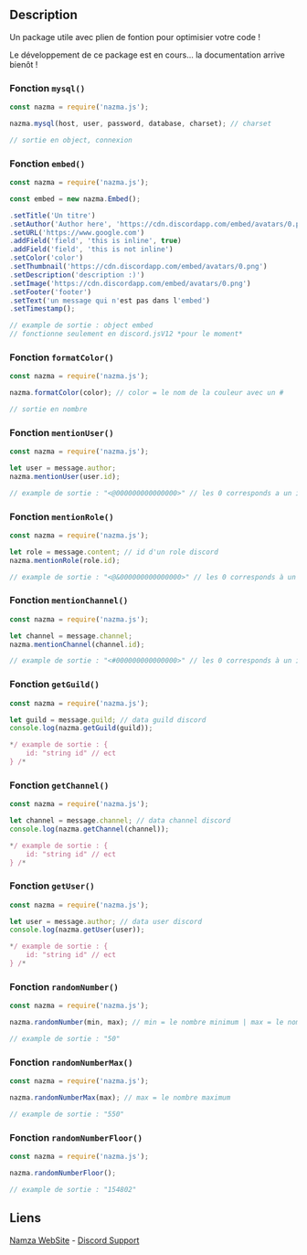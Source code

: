 ## Description

Un package utile avec plien de fontion pour optimisier votre code !

Le développement de ce package est en cours... la documentation arrive bienôt !

### Fonction `mysql()`

```js
const nazma = require('nazma.js');

nazma.mysql(host, user, password, database, charset); // charset

// sortie en object, connexion
```

### Fonction `embed()`

```js
const nazma = require('nazma.js');

const embed = new nazma.Embed();

.setTitle('Un titre')
.setAuthor('Author here', 'https://cdn.discordapp.com/embed/avatars/0.png', 'https://www.google.com')
.setURL('https://www.google.com')
.addField('field', 'this is inline', true)
.addField('field', 'this is not inline')
.setColor('color')
.setThumbnail('https://cdn.discordapp.com/embed/avatars/0.png')
.setDescription('description :)')
.setImage('https://cdn.discordapp.com/embed/avatars/0.png')
.setFooter('footer')
.setText('un message qui n'est pas dans l'embed')
.setTimestamp();

// example de sortie : object embed
// fonctionne seulement en discord.jsV12 *pour le moment*
```

### Fonction `formatColor()`

```js
const nazma = require('nazma.js');

nazma.formatColor(color); // color = le nom de la couleur avec un #

// sortie en nombre
```

### Fonction `mentionUser()`

```js
const nazma = require('nazma.js');

let user = message.author;
nazma.mentionUser(user.id);

// example de sortie : "<@000000000000000>" // les 0 corresponds a un id
```

### Fonction `mentionRole()`

```js
const nazma = require('nazma.js');

let role = message.content; // id d'un role discord
nazma.mentionRole(role.id);

// example de sortie : "<@&000000000000000>" // les 0 corresponds à un id
```

### Fonction `mentionChannel()`

```js
const nazma = require('nazma.js');

let channel = message.channel;
nazma.mentionChannel(channel.id);

// example de sortie : "<#000000000000000>" // les 0 corresponds à un id
```

### Fonction `getGuild()`

```js
const nazma = require('nazma.js');

let guild = message.guild; // data guild discord
console.log(nazma.getGuild(guild));

*/ example de sortie : {
	id: "string id" // ect
} /*
```

### Fonction `getChannel()`

```js
const nazma = require('nazma.js');

let channel = message.channel; // data channel discord
console.log(nazma.getChannel(channel));

*/ example de sortie : {
	id: "string id" // ect
} /*
```

### Fonction `getUser()`

```js
const nazma = require('nazma.js');

let user = message.author; // data user discord
console.log(nazma.getUser(user));

*/ example de sortie : {
	id: "string id" // ect
} /*

```

### Fonction `randomNumber()`

```js
const nazma = require('nazma.js');

nazma.randomNumber(min, max); // min = le nombre minimum | max = le nombre maximum

// example de sortie : "50"
```

### Fonction `randomNumberMax()`

```js
const nazma = require('nazma.js');

nazma.randomNumberMax(max); // max = le nombre maximum

// example de sortie : "550"
```

### Fonction `randomNumberFloor()`

```js
const nazma = require('nazma.js');

nazma.randomNumberFloor();

// example de sortie : "154802"
```

## Liens

[Namza WebSite](https://nazmabot.fr) - [Discord Support](https://discord.gg/VMkYEEFph9)